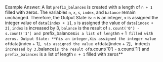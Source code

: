 Example Answer:
A list `prefix_balances` is created with a length of `n + 1` filled with zeros. The variables `n`, `x`, `s`, `index`, and `balance` remain unchanged. Therefore, the Output State is: `n` is an integer, `x` is assigned the integer value of `data[index + 1]`, `s` is assigned the value of `data[index + 2]`, `index` is increased by 3, `balance` is the result of `s.count('0') - s.count('1') and `prefix_balances` is a list of length `n + 1` filled with zeros.
Output State: **`n` is an integer, `x` is assigned the integer value of `data[index + 1]`, `s` is assigned the value of `data[index + 2]`, `index` is increased by 3, `balance` is the result of `s.count('0') - s.count('1') and `prefix_balances` is a list of length `n + 1` filled with zeros**